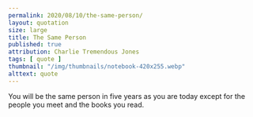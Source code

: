 ```yaml
---
permalink: 2020/08/10/the-same-person/
layout: quotation
size: large
title: The Same Person
published: true
attribution: Charlie Tremendous Jones
tags: [ quote ]
thumbnail: "/img/thumbnails/notebook-420x255.webp"
alttext: quote
---
```


You will be the same person in five years as you are today 
except for the people you meet and the books you read.
